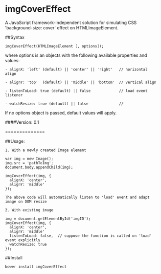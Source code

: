 imgCoverEffect
==============

A JavaScript framework-independent solution for simulating CSS 'background-size: cover' effect on HTMLImageElement.

##Syntax
```
imgCoverEffect(HTMLImageElement [, options]);
```
where options is an objects with the following available properties and values:
```
- alignX: 'left' (default) || 'center' || 'right'   // horizontal align
    
- alignY: 'top'  (default) || 'middle' || 'bottom'  // vertical align
    
- listenToLoad: true (default) || false             // load event listener
    
- watchResize: true (default) || false              // 
```

If no options object is passed, default values will apply.

####Version: 0.1

==============

##Usage:
```
1. With a newly created Image element

var img = new Image();
img.src = 'pathToImg';
document.body.appendChild(img);

imgCoverEffect(img, {
  alignX: 'center',
  alignY: 'middle'
});

The above code will automatically listen to 'load' event and adapt image on DOM resize

2. With existing image

img = document.getElementById('imgID');
imgCoverEffect(img, {
  alignX: 'center',
  alignY: 'middle'
  listenToLoad: false,  // suppose the function is called on 'load' event explicitly
  watchResize: true
});

```

##Install
```
bower install imgCoverEffect
```
